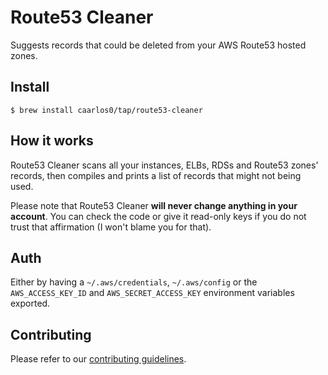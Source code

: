 # Route53 Cleaner

Suggests records that could be deleted from your AWS Route53 hosted zones.

## Install

```console
$ brew install caarlos0/tap/route53-cleaner
```

## How it works

Route53 Cleaner scans all your instances, ELBs, RDSs and Route53 zones' records,
then compiles and prints a list of records that might not being used.

Please note that Route53 Cleaner **will never change anything in your account**. You
can check the code or give it read-only keys if you do not trust that affirmation 
(I won't blame you for that).

## Auth

Either by having a `~/.aws/credentials`, `~/.aws/config` or the `AWS_ACCESS_KEY_ID` and 
`AWS_SECRET_ACCESS_KEY` environment variables exported.

## Contributing

Please refer to our [contributing guidelines](CONTRIBUTING.md).
